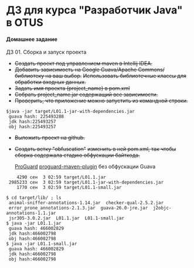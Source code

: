 ﻿# ДЗ для курса "Разработчик Java" в OTUS


#### Домашнее задание
ДЗ 01. Сборка и запуск проекта

* ~~Создать проект под управлением maven в Intellij IDEA.~~
* ~~Добавить зависимость на Google Guava/Apache Commons/библиотеку на ваш выбор.~~
 ~~Использовать библиотечные классы для обработки входных данных.~~
* ~~Задать имя проекта (project_name) в pom.xml~~
* ~~Собрать project_name.jar содержащий все зависимости.~~
* ~~Проверить, что приложение можно запустить из командной строки.~~
 ```
 $java -jar target/L01.1-jar-with-dependencies.jar
  guava hash: 225493288
  jdk hash:225493257
  obj hash:225493257
 ```
* ~~Выложить проект на github.~~
* ~~Создать ветку "obfuscation"~~ 
 ~~изменить в ней pom.xml, так чтобы сборка содержала стадию обфускации байткода.~~ 

  [ProGuard](https://www.guardsquare.com)
  [proguard-maven-plugin](https://wvengen.github.io/proguard-maven-plugin/proguard-mojo.html)
  без обфускации Guava

``` 
    4290 сен  3 02:59 target/L01.1.jar
 2985233 сен  3 02:59 target/L01.1-jar-with-dependencies.jar
    1770 сен  3 02:59 target/L01.1-small.jar    
```

```
$ cd target/lib/ ; ls 
 animal-sniffer-annotations-1.14.jar  checker-qual-2.5.2.jar  
 error_prone_annotations-2.1.3.jar  guava-26.0-jre.jar  j2objc-annotations-1.1.jar  
 jsr305-3.0.2.jar  L01.1.jar  L01.1-small.jar
$ java -jar L01.1.jar 
 guava hash: 466002829
 jdk hash:466002798
 obj hash:466002798
$ java -jar L01.1-small.jar 
 guava hash: 466002829
 jdk hash:466002798
 obj hash:466002798
```
    
    
